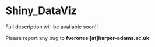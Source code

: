# Shiny_DataViz

Full description will be available soon!!

Please report any bug to **fveronesi[at]harper-adams.ac.uk**
